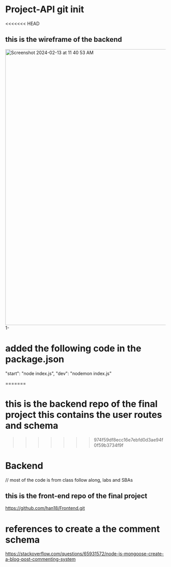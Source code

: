 # Project-API git init

<<<<<<< HEAD
## this is the wireframe of the backend
<img width="865" alt="Screenshot 2024-02-13 at 11 40 53 AM" src="https://github.com/han18/Backend/assets/35694323/8c736609-acb6-4c7d-810d-25f6f35a4525">
1-

# added the following code in the package.json

"start": "node index.js", "dev": "nodemon index.js"

=======

# this is the backend repo of the final project this contains the user routes and schema

> > > > > > > 974f59df8ecc16e7ebfd0d3ae94f0f59b3734f9f

# Backend

// most of the code is from class follow along, labs and SBAs

## this is the front-end repo of the final project

https://github.com/han18/Frontend.git

# references to create a the comment schema

https://stackoverflow.com/questions/65931572/node-js-mongoose-create-a-blog-post-commenting-system
